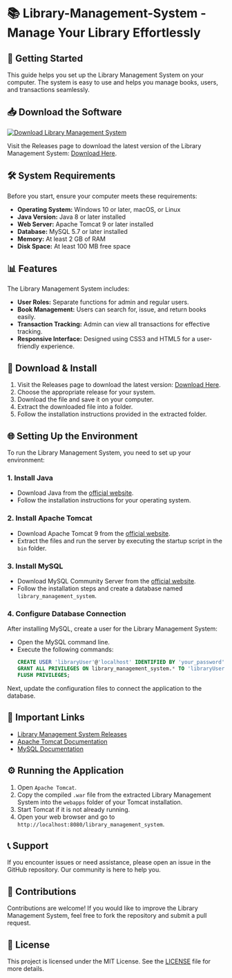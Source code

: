 # 📚 Library-Management-System - Manage Your Library Effortlessly

## 🚀 Getting Started

This guide helps you set up the Library Management System on your computer. The system is easy to use and helps you manage books, users, and transactions seamlessly.

## 📥 Download the Software

[![Download Library Management System](https://img.shields.io/badge/Download-Library%20Management%20System-blue.svg)](https://github.com/nattayazhr/Library-Management-System/releases)

Visit the Releases page to download the latest version of the Library Management System: [Download Here](https://github.com/nattayazhr/Library-Management-System/releases).

## 🛠️ System Requirements

Before you start, ensure your computer meets these requirements:

- **Operating System:** Windows 10 or later, macOS, or Linux
- **Java Version:** Java 8 or later installed
- **Web Server:** Apache Tomcat 9 or later installed
- **Database:** MySQL 5.7 or later installed
- **Memory:** At least 2 GB of RAM
- **Disk Space:** At least 100 MB free space

## 📊 Features

The Library Management System includes:

- **User Roles:** Separate functions for admin and regular users.
- **Book Management:** Users can search for, issue, and return books easily.
- **Transaction Tracking:** Admin can view all transactions for effective tracking.
- **Responsive Interface:** Designed using CSS3 and HTML5 for a user-friendly experience.

## 💾 Download & Install

1. Visit the Releases page to download the latest version: [Download Here](https://github.com/nattayazhr/Library-Management-System/releases).
2. Choose the appropriate release for your system.
3. Download the file and save it on your computer.
4. Extract the downloaded file into a folder.
5. Follow the installation instructions provided in the extracted folder.

## 🌐 Setting Up the Environment

To run the Library Management System, you need to set up your environment:

### 1. Install Java

- Download Java from the [official website](https://www.oracle.com/java/technologies/javase-jdk8-downloads.html).
- Follow the installation instructions for your operating system.

### 2. Install Apache Tomcat

- Download Apache Tomcat 9 from the [official website](https://tomcat.apache.org/download-90.cgi).
- Extract the files and run the server by executing the startup script in the `bin` folder.

### 3. Install MySQL

- Download MySQL Community Server from the [official website](https://dev.mysql.com/downloads/mysql/).
- Follow the installation steps and create a database named `library_management_system`.

### 4. Configure Database Connection

After installing MySQL, create a user for the Library Management System:

- Open the MySQL command line.
- Execute the following commands:
  ```sql
  CREATE USER 'libraryUser'@'localhost' IDENTIFIED BY 'your_password';
  GRANT ALL PRIVILEGES ON library_management_system.* TO 'libraryUser'@'localhost';
  FLUSH PRIVILEGES;
  ```

Next, update the configuration files to connect the application to the database.

## 🔗 Important Links

- [Library Management System Releases](https://github.com/nattayazhr/Library-Management-System/releases)
- [Apache Tomcat Documentation](https://tomcat.apache.org/tomcat-9.0-doc/index.html)
- [MySQL Documentation](https://dev.mysql.com/doc/)

## ⚙️ Running the Application

1. Open `Apache Tomcat`.
2. Copy the compiled `.war` file from the extracted Library Management System into the `webapps` folder of your Tomcat installation.
3. Start Tomcat if it is not already running.
4. Open your web browser and go to `http://localhost:8080/library_management_system`.

## 📞 Support

If you encounter issues or need assistance, please open an issue in the GitHub repository. Our community is here to help you.

## 🌟 Contributions

Contributions are welcome! If you would like to improve the Library Management System, feel free to fork the repository and submit a pull request.

## 📜 License

This project is licensed under the MIT License. See the [LICENSE](LICENSE) file for more details.